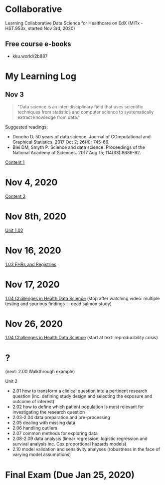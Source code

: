# Collaborative

Learning Collaborative Data Science for Healthcare on EdX (MITx - HST.953x, started Nov 3rd, 2020)

## Free course e-books
* kku.world/2b887

# My Learning Log

## Nov 3

> "Data science is an inter-disciplinary field that uses scientific techniques from statistics and computer science to systematically extract knowledge from data."

Suggested readings:
  * Donoho D. 50 years of data science. Journal of COmputational and Graphical Statistics. 2017 Oct 2; 26(4): 745-66.
  * Blei DM, Smyth P. Science and data science. Proceedings of the National Academy of Sciences. 2017 Aug 15; 114(33):8689-92.

[Content 1](https://github.com/tatpongkatanyukul/Collaborative/blob/main/Content1.md)
   
# Nov 4, 2020

[Content 2](https://github.com/tatpongkatanyukul/Collaborative/blob/main/Content2.md)

 
# Nov 8th, 2020
[Unit 1.02](https://github.com/tatpongkatanyukul/Collaborative/blob/main/unit102.md)


# Nov 16, 2020

[1.03 EHRs and Registries](https://github.com/tatpongkatanyukul/Collaborative/blob/main/Unit103.md)

# Nov 17, 2020
[1.04 Challenges in Health Data Science](https://github.com/tatpongkatanyukul/Collaborative/blob/main/Unit104.md)
(stop after watching video: multiple testing and spurious findings---dead salmon study)

# Nov 26, 2020
[1.04 Challenges in Health Data Science](https://github.com/tatpongkatanyukul/Collaborative/blob/main/Unit104.md)
(start at text: reproducibility crisis)

# ?
(next: 2.00 Walkthrough example)

Unit 2
  * 2.01 how to transform a clinical question into a pertinent research question (inc. defining study design and selecting the exposure and outcome of interest)
  * 2.02 how to define which patient population is most relevant for investigating the research question
  * 2.03-2.04 data preparation and pre-processing
  * 2.05 dealing with missing data
  * 2.06 handling outliers
  * 2.07 common methods for exploring data
  * 2.08-2.09 data analysis (linear regression, logistic regression and survival analysis inc. Cox proportional hazards models)
  * 2.10 model validation and sensitivity analyses (robustness in the face of varying model assumptions)


# Final Exam (Due Jan 25, 2020)
